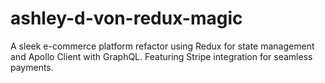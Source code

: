 # ashley-d-von-redux-magic
A sleek e-commerce platform refactor using Redux for state management and Apollo Client with GraphQL. Featuring Stripe integration for seamless payments.
